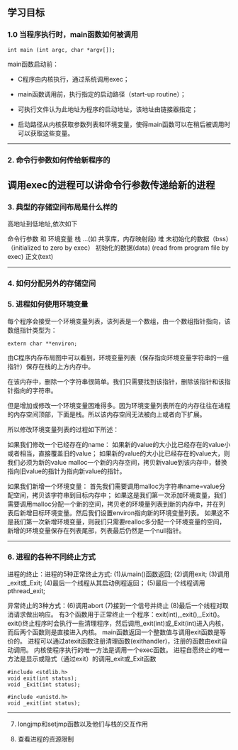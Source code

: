 ## 学习目标

### 1.0 当程序执行时，main函数如何被调用

```
int main (int argc, char *argv[]);
```
main函数启动前：

* C程序由内核执行，通过系统调用exec；

* main函数调用前，执行指定的启动路径（start-up routine）；

* 可执行文件认为此地址为程序的启动地址，该地址由链接器指定；

* 启动路径从内核获取参数列表和环境变量，使得main函数可以在稍后被调用时可以获取这些变量。

---

### 2. 命令行参数如何传给新程序的

调用exec的进程可以讲命令行参数传递给新的进程
---

### 3. 典型的存储空间布局是什么样的

高地址到低地址,依次如下

命令行参数 和 环境变量
栈
...(如 共享库，内存映射段)
堆
未初始化的数据（bss）（initialized to zero by exec）
初始化的数据(data) (read from program file by exec)
正文(text)

---


### 4. 如何分配另外的存储空间

### 5. 进程如何使用环境变量

每个程序会接受一个环境变量列表，该列表是一个数组，由一个数组指针指向，该数组指针类型为：
```
extern char **environ;
```

由C程序内存布局图中可以看到，环境变量列表（保存指向环境变量字符串的一组指针）保存在栈的上方内存中。

在该内存中，删除一个字符串很简单。我们只需要找到该指针，删除该指针和该指针指向的字符串。

但是增加或修改一个环境变量困难得多。因为环境变量列表所在的内存往往在进程的内存空间顶部，下面是栈。所以该内存空间无法被向上或者向下扩展。

所以修改环境变量列表的过程如下所述：

如果我们修改一个已经存在的name：
	如果新的value的大小比已经存在的value小或者相当，直接覆盖旧的value；
	如果新的value的大小比已经存在的value大，则我们必须为新的value malloc一个新的内存空间，拷贝新value到该内存中，替换指向旧value的指针为指向新value的指针。

如果我们新增一个环境变量：
	首先我们需要调用malloc为字符串name=value分配空间，拷贝该字符串到目标内存中；
	如果这是我们第一次添加环境变量，我们需要调用malloc分配一个新的空间，拷贝老的环境量列表到新的内存中，并在列表后新增目标环境变量。然后我们设置environ指向新的环境变量列表。
如果这不是我们第一次新增环境变量，则我们只需要realloc多分配一个环境变量的空间，新增的环境变量保存在列表尾部，列表最后仍然是一个null指针。


---

### 6. 进程的各种不同终止方式
进程的终止：进程的5种正常终止方式:
(1)从main()函数返回;
(2)调用exit;
(3)调用_exit或_Exit;
(4)最后一个线程从其启动例程返回；
(5)最后一个线程调用pthread_exit;

异常终止的3种方式：(6)调用abort
(7)接到一个信号并终止
(8)最后一个线程对取消请求做出响应。
有3个函数用于正常终止一个程序：exit(int),_exit(),_Exit()。
exit()终止程序时会执行一些清理程序，然后调用_exit(int)或_Exit(int)进入内核，而后两个函数则是直接进入内核。
main函数返回一个整数值与调用exit函数是等价的。
进程可以通过atexit函数注册清理函数(exithandler)，注册的函数由exit自动调用。
内核使程序执行的唯一方法是调用一个exec函数。
进程自愿终止的唯一方法是显示或隐式（通过exit）的调用_exit或_Exit函数

```
#include <stdlib.h>
void exit(int status);
void _Exit(int status);

#include <unistd.h>
void _exit(int status);
```

---

7. longjmp和setjmp函数以及他们与栈的交互作用

8. 查看进程的资源限制
